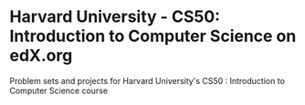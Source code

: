 # Harvard University - CS50: Introduction to Computer Science on edX.org
Problem sets and projects for Harvard University's CS50 : Introduction to Computer Science course
